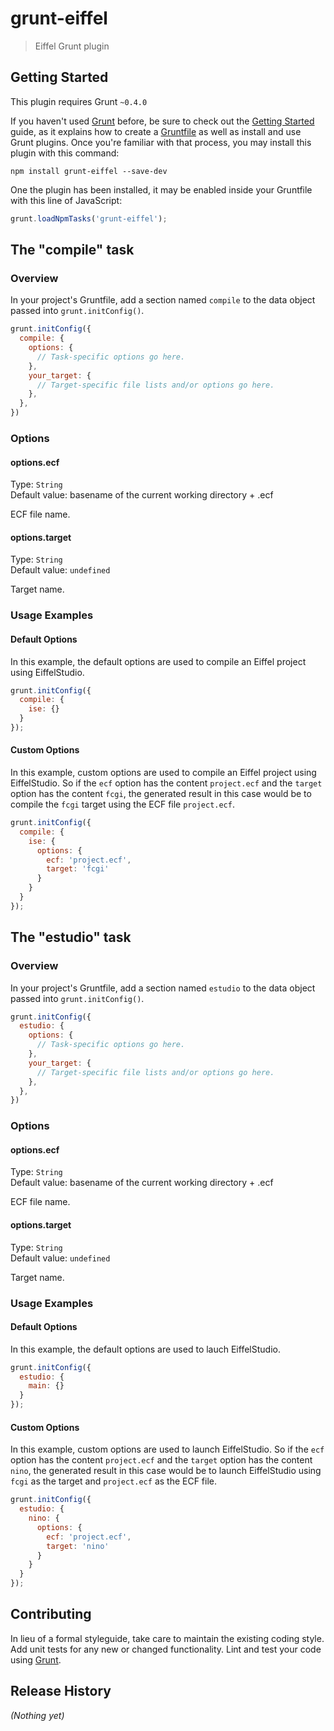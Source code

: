 # grunt-eiffel

> Eiffel Grunt plugin

## Getting Started
This plugin requires Grunt `~0.4.0`

If you haven't used [Grunt](http://gruntjs.com/) before, be sure to check out the [Getting Started](http://gruntjs.com/getting-started) guide, as it explains how to create a [Gruntfile](http://gruntjs.com/sample-gruntfile) as well as install and use Grunt plugins. Once you're familiar with that process, you may install this plugin with this command:

```shell
npm install grunt-eiffel --save-dev
```

One the plugin has been installed, it may be enabled inside your Gruntfile with this line of JavaScript:

```js
grunt.loadNpmTasks('grunt-eiffel');
```

## The "compile" task

### Overview
In your project's Gruntfile, add a section named `compile` to the data object passed into `grunt.initConfig()`.

```js
grunt.initConfig({
  compile: {
    options: {
      // Task-specific options go here.
    },
    your_target: {
      // Target-specific file lists and/or options go here.
    },
  },
})
```

### Options

#### options.ecf
Type: `String`  
Default value: basename of the current working directory + .ecf

ECF file name.

#### options.target
Type: `String`  
Default value: `undefined`

Target name.

### Usage Examples

#### Default Options
In this example, the default options are used to compile an Eiffel project using EiffelStudio.

```js
grunt.initConfig({
  compile: {
    ise: {}
  }
});
```

#### Custom Options
In this example, custom options are used to compile an Eiffel project using EiffelStudio.
So if the `ecf` option has the content `project.ecf` and the `target` option has the content `fcgi`, the generated result in this case would be to compile the `fcgi` target using the ECF file `project.ecf`.

```js
grunt.initConfig({
  compile: {
    ise: {
      options: {
        ecf: 'project.ecf',
        target: 'fcgi'
      }
    }
  }
});
```
## The "estudio" task

### Overview
In your project's Gruntfile, add a section named `estudio` to the data object passed into `grunt.initConfig()`.

```js
grunt.initConfig({
  estudio: {
    options: {
      // Task-specific options go here.
    },
    your_target: {
      // Target-specific file lists and/or options go here.
    },
  },
})
```

### Options

#### options.ecf
Type: `String`  
Default value: basename of the current working directory + .ecf

ECF file name.

#### options.target
Type: `String`  
Default value: `undefined`

Target name.

### Usage Examples

#### Default Options
In this example, the default options are used to lauch EiffelStudio.

```js
grunt.initConfig({
  estudio: {
    main: {}
  }
});
```

#### Custom Options
In this example, custom options are used to launch EiffelStudio.
So if the `ecf` option has the content `project.ecf` and the `target` option has the content `nino`, the generated result in this case would be to launch EiffelStudio using `fcgi` as the target and `project.ecf` as the ECF file.

```js
grunt.initConfig({
  estudio: {
    nino: {
      options: {
        ecf: 'project.ecf',
        target: 'nino'
      }
    }
  }
});
```

## Contributing
In lieu of a formal styleguide, take care to maintain the existing coding style. Add unit tests for any new or changed functionality. Lint and test your code using [Grunt](http://gruntjs.com/).

## Release History
_(Nothing yet)_
